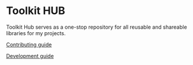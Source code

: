 # Toolkit HUB

Toolkit Hub serves as a one-stop repository for all reusable and shareable libraries for my projects.

[Contributing guide](.github/CONTRIBUTING.md)

[Development guide](.github/development.md)
